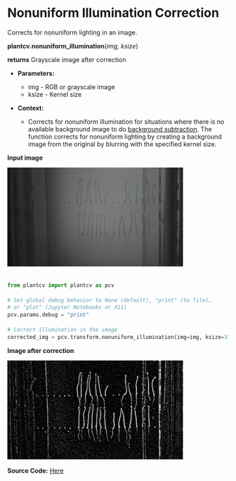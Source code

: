 # Nonuniform Illumination Correction

Corrects for nonuniform lighting in an image.

**plantcv.nonuniform_illumination**(*img, ksize*)

**returns** Grayscale image after correction

- **Parameters:**
    - img - RGB or grayscale image 
    - ksize - Kernel size
   
- **Context:**
    - Corrects for nonuniform illumination for situations where there is no available background image
    to do [background subtraction](background_subtraction.md). The function corrects for nonuniform lighting
    by creating a background image from the original by blurring with the specified kernel size.
    
**Input image**

![Screenshot](img/documentation_images/nonuniform_illumination/working_video.png)

```python

from plantcv import plantcv as pcv

# Set global debug behavior to None (default), "print" (to file), 
# or "plot" (Jupyter Notebooks or X11)
pcv.params.debug = "print"

# Correct illumination in the image
corrected_img = pcv.transform.nonuniform_illumination(img=img, ksize=31)

```

**Image after correction**

![Screenshot](img/documentation_images/nonuniform_illumination/corrected_img.jpg)

**Source Code:** [Here](https://github.com/danforthcenter/plantcv/blob/master/plantcv/plantcv/transform/nonuniform_illumination.py)
